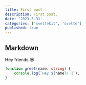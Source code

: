 ```yaml
---
title: First post
description: First post.
date: '2023-5-31'
categories: ['sveltekit', 'svelte']
published: true
---
```


## Markdown

Hey friends 😎

```ts
function greet(name: string) {
	console.log(`Hey ${name}! 👋`);
}
```

